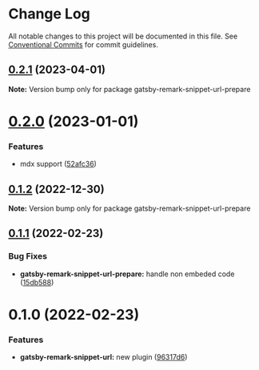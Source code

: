 # Change Log

All notable changes to this project will be documented in this file.
See [Conventional Commits](https://conventionalcommits.org) for commit guidelines.

## [0.2.1](https://github.com/adaltas/remark-gatsby-plugins/compare/gatsby-remark-snippet-url-prepare@0.2.0...gatsby-remark-snippet-url-prepare@0.2.1) (2023-04-01)

**Note:** Version bump only for package gatsby-remark-snippet-url-prepare





# [0.2.0](https://github.com/adaltas/remark-gatsby-plugins/compare/gatsby-remark-snippet-url-prepare@0.1.2...gatsby-remark-snippet-url-prepare@0.2.0) (2023-01-01)


### Features

* mdx support ([52afc36](https://github.com/adaltas/remark-gatsby-plugins/commit/52afc36065807a1d137974edd1c032420152b202))





## [0.1.2](https://github.com/adaltas/remark-gatsby-plugins/compare/gatsby-remark-snippet-url-prepare@0.1.1...gatsby-remark-snippet-url-prepare@0.1.2) (2022-12-30)

**Note:** Version bump only for package gatsby-remark-snippet-url-prepare





## [0.1.1](https://github.com/adaltas/remark-gatsby-plugins/compare/gatsby-remark-snippet-url-prepare@0.1.0...gatsby-remark-snippet-url-prepare@0.1.1) (2022-02-23)


### Bug Fixes

* **gatsby-remark-snippet-url-prepare:** handle non embeded code ([15db588](https://github.com/adaltas/remark-gatsby-plugins/commit/15db5887ce2636adc2e6eee1e6cc5a83dc31d666))





# 0.1.0 (2022-02-23)


### Features

* **gatsby-remark-snippet-url:** new plugin ([96317d6](https://github.com/adaltas/remark-gatsby-plugins/commit/96317d63d15b7d6dfd990ff6754feee1e22b680a))
